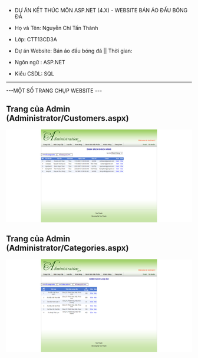 - DỰ ÁN KẾT THÚC MÔN ASP.NET (4.X) - WEBSITE BÁN ÁO ĐẤU BÓNG ĐÁ

- Họ và Tên: Nguyễn Chí Tấn Thành
- Lớp: CTT13CD3A
- Dự án Website: Bán áo đấu bóng đá ||  Thời gian: 
- Ngôn ngữ : ASP.NET
- Kiểu CSDL: SQL



------------------------------------------------------
---MỘT SỐ TRANG CHỤP WEBSITE ---

## Trang của Admin (Administrator/Customers.aspx)
<img src="AdCustomers.png"/>

## Trang của Admin (Administrator/Categories.aspx)
<img src="AdCategories.png"/>
